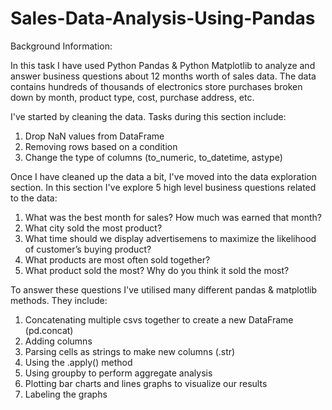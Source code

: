 # Sales-Data-Analysis-Using-Pandas

Background Information:

In this task I have used Python Pandas & Python Matplotlib to analyze and answer business questions about 12 months worth of sales data. The data contains hundreds of thousands of electronics store purchases broken down by month, product type, cost, purchase address, etc.

I've started by cleaning the data. Tasks during this section include:

1. Drop NaN values from DataFrame
2. Removing rows based on a condition
3. Change the type of columns (to_numeric, to_datetime, astype)
   
Once I have cleaned up the data a bit, I've moved into the data exploration section. In this section I've explore 5 high level business questions related to the data:

1. What was the best month for sales? How much was earned that month?
2. What city sold the most product?
3. What time should we display advertisemens to maximize the likelihood of customer’s buying product?
4. What products are most often sold together?
5. What product sold the most? Why do you think it sold the most?
   
To answer these questions I've utilised many different pandas & matplotlib methods. They include:

1. Concatenating multiple csvs together to create a new DataFrame (pd.concat)
2. Adding columns
3. Parsing cells as strings to make new columns (.str)
4. Using the .apply() method
5. Using groupby to perform aggregate analysis
6. Plotting bar charts and lines graphs to visualize our results
7. Labeling the graphs
